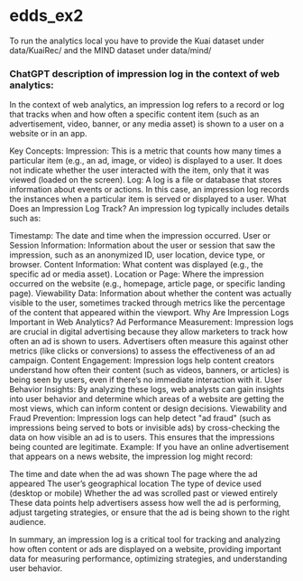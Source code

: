 # edds_ex2

To run the analytics local you have to provide the Kuai dataset under
data/KuaiRec/
and the MIND dataset under
data/mind/

        
### ChatGPT description of impression log in the context of web analytics:

In the context of web analytics, an impression log refers to a record or log that tracks when and how often a specific content item (such as an advertisement, video, banner, or any media asset) is shown to a user on a website or in an app.

Key Concepts:
Impression: This is a metric that counts how many times a particular item (e.g., an ad, image, or video) is displayed to a user. It does not indicate whether the user interacted with the item, only that it was viewed (loaded on the screen).
Log: A log is a file or database that stores information about events or actions. In this case, an impression log records the instances when a particular item is served or displayed to a user.
What Does an Impression Log Track?
An impression log typically includes details such as:

Timestamp: The date and time when the impression occurred.
User or Session Information: Information about the user or session that saw the impression, such as an anonymized ID, user location, device type, or browser.
Content Information: What content was displayed (e.g., the specific ad or media asset).
Location or Page: Where the impression occurred on the website (e.g., homepage, article page, or specific landing page).
Viewability Data: Information about whether the content was actually visible to the user, sometimes tracked through metrics like the percentage of the content that appeared within the viewport.
Why Are Impression Logs Important in Web Analytics?
Ad Performance Measurement: Impression logs are crucial in digital advertising because they allow marketers to track how often an ad is shown to users. Advertisers often measure this against other metrics (like clicks or conversions) to assess the effectiveness of an ad campaign.
Content Engagement: Impression logs help content creators understand how often their content (such as videos, banners, or articles) is being seen by users, even if there’s no immediate interaction with it.
User Behavior Insights: By analyzing these logs, web analysts can gain insights into user behavior and determine which areas of a website are getting the most views, which can inform content or design decisions.
Viewability and Fraud Prevention: Impression logs can help detect "ad fraud" (such as impressions being served to bots or invisible ads) by cross-checking the data on how visible an ad is to users. This ensures that the impressions being counted are legitimate.
Example:
If you have an online advertisement that appears on a news website, the impression log might record:

The time and date when the ad was shown
The page where the ad appeared
The user’s geographical location
The type of device used (desktop or mobile)
Whether the ad was scrolled past or viewed entirely
These data points help advertisers assess how well the ad is performing, adjust targeting strategies, or ensure that the ad is being shown to the right audience.

In summary, an impression log is a critical tool for tracking and analyzing how often content or ads are displayed on a website, providing important data for measuring performance, optimizing strategies, and understanding user behavior.